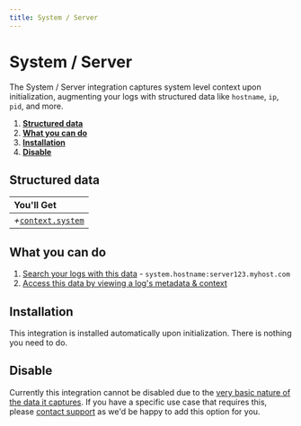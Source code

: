 ```yaml
---
title: System / Server
---
```

# System / Server

The System / Server integration captures system level context upon initialization, augmenting your logs with structured data like `hostname`, `ip`, `pid`, and more.

1. [**Structured data**](#structured-data)
2. [**What you can do**](#what-you-can-do)
3. [**Installation**](#installation)
4. [**Disable**](#disable)

## Structured data

|You'll Get|
|:------|
|<i>+</i>[`context.system`](/concepts/log-event-json-schema/context/system-context)|

## What you can do

1. [Search your logs with this data](/app/console/searching) - `system.hostname:server123.myhost.com`
2. [Access this data by viewing a log's metadata & context](/app/console/view-metadata-and-context)

## Installation

This integration is installed automatically upon initialization. There is nothing you need to do.

## Disable

Currently this integration cannot be disabled due to the [very basic nature of the data it captures](/concepts/log-event-json-schema/context/system-context). If you have a specific use case that requires this, please [contact support](mailto:support@timber.io) as we'd be happy to add this option for you.
